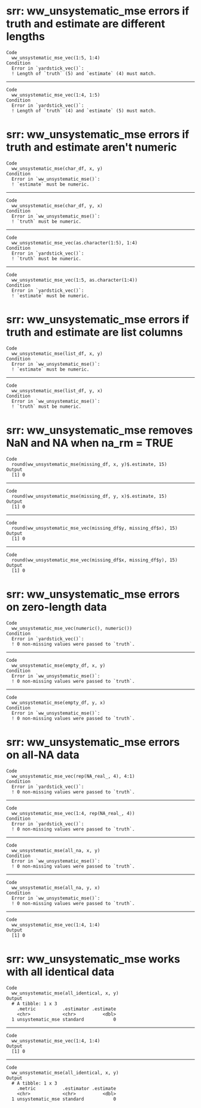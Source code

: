 # srr: ww_unsystematic_mse errors if truth and estimate are different lengths

    Code
      ww_unsystematic_mse_vec(1:5, 1:4)
    Condition
      Error in `yardstick_vec()`:
      ! Length of `truth` (5) and `estimate` (4) must match.

---

    Code
      ww_unsystematic_mse_vec(1:4, 1:5)
    Condition
      Error in `yardstick_vec()`:
      ! Length of `truth` (4) and `estimate` (5) must match.

# srr: ww_unsystematic_mse errors if truth and estimate aren't numeric

    Code
      ww_unsystematic_mse(char_df, x, y)
    Condition
      Error in `ww_unsystematic_mse()`:
      ! `estimate` must be numeric.

---

    Code
      ww_unsystematic_mse(char_df, y, x)
    Condition
      Error in `ww_unsystematic_mse()`:
      ! `truth` must be numeric.

---

    Code
      ww_unsystematic_mse_vec(as.character(1:5), 1:4)
    Condition
      Error in `yardstick_vec()`:
      ! `truth` must be numeric.

---

    Code
      ww_unsystematic_mse_vec(1:5, as.character(1:4))
    Condition
      Error in `yardstick_vec()`:
      ! `estimate` must be numeric.

# srr: ww_unsystematic_mse errors if truth and estimate are list columns

    Code
      ww_unsystematic_mse(list_df, x, y)
    Condition
      Error in `ww_unsystematic_mse()`:
      ! `estimate` must be numeric.

---

    Code
      ww_unsystematic_mse(list_df, y, x)
    Condition
      Error in `ww_unsystematic_mse()`:
      ! `truth` must be numeric.

# srr: ww_unsystematic_mse removes NaN and NA when na_rm = TRUE

    Code
      round(ww_unsystematic_mse(missing_df, x, y)$.estimate, 15)
    Output
      [1] 0

---

    Code
      round(ww_unsystematic_mse(missing_df, y, x)$.estimate, 15)
    Output
      [1] 0

---

    Code
      round(ww_unsystematic_mse_vec(missing_df$y, missing_df$x), 15)
    Output
      [1] 0

---

    Code
      round(ww_unsystematic_mse_vec(missing_df$x, missing_df$y), 15)
    Output
      [1] 0

# srr: ww_unsystematic_mse errors on zero-length data

    Code
      ww_unsystematic_mse_vec(numeric(), numeric())
    Condition
      Error in `yardstick_vec()`:
      ! 0 non-missing values were passed to `truth`.

---

    Code
      ww_unsystematic_mse(empty_df, x, y)
    Condition
      Error in `ww_unsystematic_mse()`:
      ! 0 non-missing values were passed to `truth`.

---

    Code
      ww_unsystematic_mse(empty_df, y, x)
    Condition
      Error in `ww_unsystematic_mse()`:
      ! 0 non-missing values were passed to `truth`.

# srr: ww_unsystematic_mse errors on all-NA data

    Code
      ww_unsystematic_mse_vec(rep(NA_real_, 4), 4:1)
    Condition
      Error in `yardstick_vec()`:
      ! 0 non-missing values were passed to `truth`.

---

    Code
      ww_unsystematic_mse_vec(1:4, rep(NA_real_, 4))
    Condition
      Error in `yardstick_vec()`:
      ! 0 non-missing values were passed to `truth`.

---

    Code
      ww_unsystematic_mse(all_na, x, y)
    Condition
      Error in `ww_unsystematic_mse()`:
      ! 0 non-missing values were passed to `truth`.

---

    Code
      ww_unsystematic_mse(all_na, y, x)
    Condition
      Error in `ww_unsystematic_mse()`:
      ! 0 non-missing values were passed to `truth`.

---

    Code
      ww_unsystematic_mse_vec(1:4, 1:4)
    Output
      [1] 0

# srr: ww_unsystematic_mse works with all identical data

    Code
      ww_unsystematic_mse(all_identical, x, y)
    Output
      # A tibble: 1 x 3
        .metric          .estimator .estimate
        <chr>            <chr>          <dbl>
      1 unsystematic_mse standard           0

---

    Code
      ww_unsystematic_mse_vec(1:4, 1:4)
    Output
      [1] 0

---

    Code
      ww_unsystematic_mse(all_identical, x, y)
    Output
      # A tibble: 1 x 3
        .metric          .estimator .estimate
        <chr>            <chr>          <dbl>
      1 unsystematic_mse standard           0

